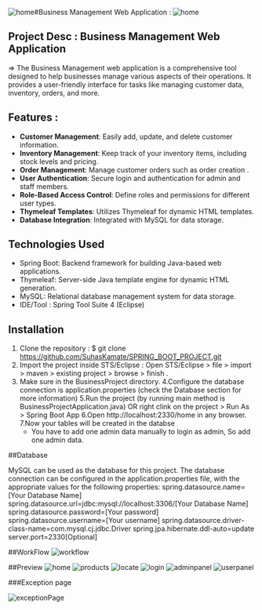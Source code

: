 ![home](https://github.com/SuhasKamate/Business_Management_Project/assets/126138738/cefab989-e319-4030-aa21-bb8e7ae36ce1)#Business Management Web Application :
![home](https://github.com/SuhasKamate/Business_Management_Project/assets/126138738/068df66a-163e-413b-913f-2f66bafd814d)
## Project Desc : Business Management Web Application 
  => The Business Management web application is a comprehensive tool designed to help businesses manage various aspects of their operations. 
          It provides a user-friendly interface for tasks like managing customer data, inventory, orders, and more.

## Features  :

- **Customer Management**: Easily add, update, and delete customer information.
- **Inventory Management**: Keep track of your inventory items, including stock levels and pricing.
- **Order Management**: Manage customer orders such as order creation .
- **User Authentication**: Secure login and authentication for admin and staff members.
- **Role-Based Access Control**: Define roles and permissions for different user types.
- **Thymeleaf Templates**: Utilizes Thymeleaf for dynamic HTML templates.
- **Database Integration**: Integrated with MySQL for data storage.

## Technologies Used

- Spring Boot: Backend framework for building Java-based web applications.
- Thymeleaf: Server-side Java template engine for dynamic HTML generation.
- MySQL: Relational database management system for data storage.
- IDE/Tool : Spring Tool Suite 4 (Eclipse)

## Installation

1. Clone the repository : $ git clone https://github.com/SuhasKamate/SPRING_BOOT_PROJECT.git
2. Import the project inside STS/Eclipse :
     Open STS/Eclipse > file > import > maven > existing project > browse > finish .
3. Make sure in the BusinessProject directory.
4.Configure the database connection is application.properties (check the Database section for more information)
5.Run the project (by running main method is BusinessProjectApplication.java) OR right clink on the project > Run As > Spring Boot App
6.Open http://localhost:2330/home in any browser.
7.Now your tables will be created in the databse
   - You have to add one admin data manually to login as admin, So add one admin data.
    

##Database 

MySQL can be used as the database for this project. 
The database connection can be configured in the application.properties file, with the appropriate values for the following properties:
spring.datasource.name=[Your Database Name]
spring.datasource.url=jdbc:mysql://localhost:3306/[Your Database Name]
spring.datasource.password=[Your password]
spring.datasource.username=[Your username]
spring.datasource.driver-class-name=com.mysql.cj.jdbc.Driver
spring.jpa.hibernate.ddl-auto=update
server.port=2330[Optional]

##WorkFlow 
![workflow](https://github.com/SuhasKamate/Business_Management_Project/assets/126138738/6c2c1857-70a0-40f5-aaa9-293a3b4c87a6)

##Preview 
![home](https://github.com/SuhasKamate/Business_Management_Project/assets/126138738/068df66a-163e-413b-913f-2f66bafd814d)
![products](https://github.com/SuhasKamate/Business_Management_Project/assets/126138738/1302b1a5-4ebe-4d02-aac5-7539eb4a6b3b)
![locate](https://github.com/SuhasKamate/Business_Management_Project/assets/126138738/e923ba3c-f5b7-4d4a-903f-840a93c1d157)
![login](https://github.com/SuhasKamate/Business_Management_Project/assets/126138738/3af269e3-87dd-438c-ba03-d8733b28c235)
![adminpanel](https://github.com/SuhasKamate/Business_Management_Project/assets/126138738/89304e46-476e-4846-895b-09d49c8945af)
![userpanel](https://github.com/SuhasKamate/Business_Management_Project/assets/126138738/9034a930-decb-409f-8d22-67d40eeee5a6)

###Exception page

![exceptionPage](https://github.com/SuhasKamate/Business_Management_Project/assets/126138738/7d097910-f56e-4201-8c5a-2b445d7f3bf9)
